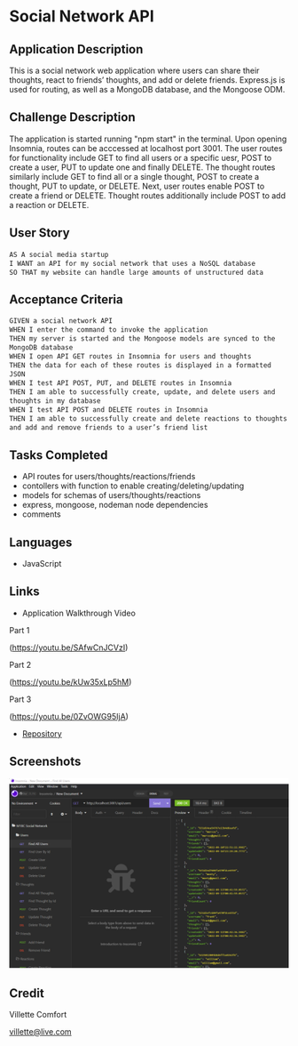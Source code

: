 # Social Network API

## Application Description
This is a social network web application where users can share their thoughts, react to friends’ thoughts, and add or delete friends. Express.js is used for routing, as well as a MongoDB database, and the Mongoose ODM. 

## Challenge Description
The application is started running "npm start" in the terminal. Upon opening Insomnia, routes can be acccessed at localhost port 3001. The user routes for functionality include GET to find all users or a specific uesr, POST to create a user, PUT to update one and finally DELETE. The thought routes similarly include GET to find all or a single thought, POST to create a thought, PUT to update, or DELETE. Next, user routes enable POST to create a friend or DELETE. Thought routes additionally include POST to add a reaction or DELETE.

## User Story

```
AS A social media startup
I WANT an API for my social network that uses a NoSQL database
SO THAT my website can handle large amounts of unstructured data
```

## Acceptance Criteria

```
GIVEN a social network API
WHEN I enter the command to invoke the application
THEN my server is started and the Mongoose models are synced to the MongoDB database
WHEN I open API GET routes in Insomnia for users and thoughts
THEN the data for each of these routes is displayed in a formatted JSON
WHEN I test API POST, PUT, and DELETE routes in Insomnia
THEN I am able to successfully create, update, and delete users and thoughts in my database
WHEN I test API POST and DELETE routes in Insomnia
THEN I am able to successfully create and delete reactions to thoughts and add and remove friends to a user’s friend list
```

## Tasks Completed
* API routes for users/thoughts/reactions/friends
* contollers with function to enable creating/deleting/updating
* models for schemas of users/thoughts/reactions
* express, mongoose, nodeman node dependencies
* comments

## Languages
- JavaScript

## Links
* Application Walkthrough Video

Part 1

(https://youtu.be/SAfwCnJCVzI)

Part 2

(https://youtu.be/kUw35xLp5hM)

Part 3

(https://youtu.be/0ZvOWG95IjA)

* [Repository](https://github.com/villettec/M18C-Social_Network_API)

## Screenshots
![image](./assets/images/readme-screenshot.png)

## Credit
Villette Comfort

villette@live.com